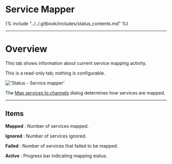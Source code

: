 # Service Mapper 

{% include "../../.gitbook/includes/status_contents.md" %}

---

# Overview

This tab shows information about current service mapping activity. 

This is a read-only tab; nothing is configurable. 

!['Status - Service mapper'](static/img/doc/status/service_mapper.png) 


The [Map services to channels](class/service_mapper) dialog 
determines how services are mapped.

---

## Items

**Mapped** 
: Number of services mapped. 

**Ignored** 
: Number of services ignored. 

**Failed** 
: Number of services that failed to be mapped.

**Active** 
: Progress bar indicating mapping status.
